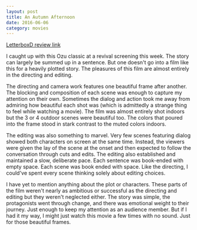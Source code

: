 ```yaml
---
layout: post
title: An Autumn Afternoon 
date: 2016-06-06
category: movies
---
```

 
[LetterboxD review link](http://letterboxd.com/samarthbhaskar/film/an-autumn-afternoon/)

I caught up with this Ozu classic at a revival screening this week. The story can largely be summed up in a sentence. But one doesn't go into a film like this for a heavily plotted story. The pleasures of this film are almost entirely in the directing and editing. 

The directing and camera work features one beautiful frame after another. The blocking and composition of each scene was enough to capture my attention on their own. Sometimes the dialog and action took me away from admiring how beautiful each shot was (which is admittedly a strange thing to feel while watching a movie). The film was almost entirely shot indoors but the 3 or 4 outdoor scenes were beautiful too. The colors that poured into the frame stood in stark contrast to the muted colors indoors. 

The editing was also something to marvel. Very few scenes featuring dialog showed both characters on screen at the same time. Instead, the viewers were given the lay of the scene at the onset and then expected to follow the conversation through cuts and edits. The editing also established and maintained a slow, deliberate pace. Each sentence was book-ended with empty space. Each scene was book ended with space. Like the directing, I could've spent every scene thinking solely about editing choices. 

I have yet to mention anything about the plot or characters. These parts of the film weren't nearly as ambitious or successful as the directing and editing but they weren't neglected either. The story was simple, the protagonists went through change, and there was emotional weight to their journey. Just enough to keep my attention as an audience member. But if I had it my way, I might just watch this movie a few times with no sound. Just for those beautiful frames.
